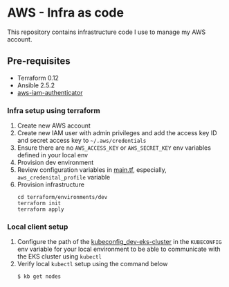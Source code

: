 AWS - Infra as code
===================

This repository contains infrastructure code I use to manage my AWS account.

## Pre-requisites
* Terraform 0.12
* Ansible 2.5.2
* [aws-iam-authenticator](https://docs.aws.amazon.com/eks/latest/userguide/install-aws-iam-authenticator.html)

### Infra setup using terraform
1. Create new AWS account
1. Create new IAM user with admin privileges and add the access key ID and secret access key to `~/.aws/credentials`
1. Ensure there are no `AWS_ACCESS_KEY` or `AWS_SECRET_KEY` env variables defined in your local env
1. Provision dev environment
  1. Review configuration variables in [main.tf](terraform/environments/dev/main.tf), especially, `aws_credenital_profile`
variable
  1. Provision infrastructure
        ```shell script
        cd terraform/environments/dev
        terraform init
        terraform apply
        ```
       
### Local client setup
1. Configure the path of the [kubeconfig_dev-eks-cluster](./terraform/kubeconfig_dev-eks-cluster) in the `KUBECONFIG` 
env variable for your local environment to be able to communicate with the EKS cluster using `kubectl`
1. Verify local `kubectl` setup using the command below
    ```shell script
    $ kb get nodes
    ```   


